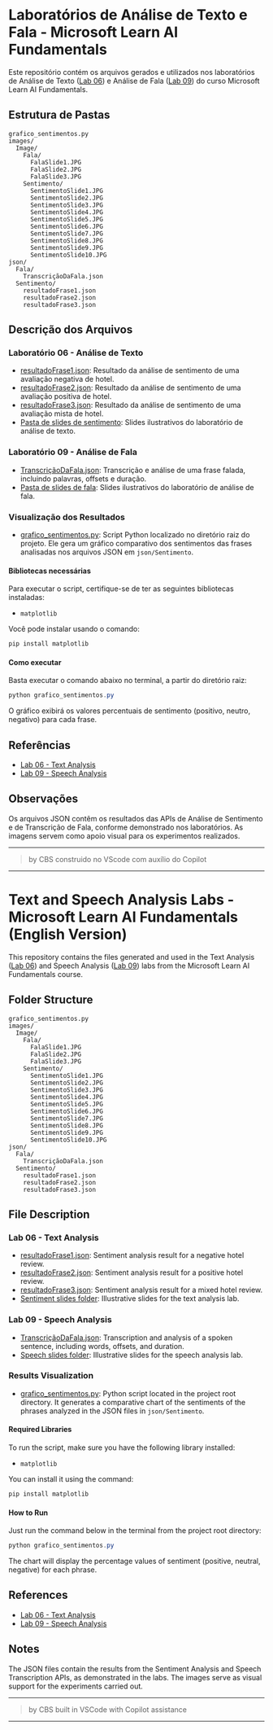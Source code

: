 # Laboratórios de Análise de Texto e Fala - Microsoft Learn AI Fundamentals

Este repositório contém os arquivos gerados e utilizados nos laboratórios de Análise de Texto ([Lab 06](https://microsoftlearning.github.io/mslearn-ai-fundamentals/Instructions/Labs/06-text-analysis.html)) e Análise de Fala ([Lab 09](https://microsoftlearning.github.io/mslearn-ai-fundamentals/Instructions/Labs/09-speech.html)) do curso Microsoft Learn AI Fundamentals.

## Estrutura de Pastas

```
grafico_sentimentos.py
images/
  Image/
    Fala/
      FalaSlide1.JPG
      FalaSlide2.JPG
      FalaSlide3.JPG
    Sentimento/
      SentimentoSlide1.JPG
      SentimentoSlide2.JPG
      SentimentoSlide3.JPG
      SentimentoSlide4.JPG
      SentimentoSlide5.JPG
      SentimentoSlide6.JPG
      SentimentoSlide7.JPG
      SentimentoSlide8.JPG
      SentimentoSlide9.JPG
      SentimentoSlide10.JPG
json/
  Fala/
    TranscriçãoDaFala.json
  Sentimento/
    resultadoFrase1.json
    resultadoFrase2.json
    resultadoFrase3.json
```

## Descrição dos Arquivos

### Laboratório 06 - Análise de Texto

- [resultadoFrase1.json](json/Sentimento/resultadoFrase1.json): Resultado da análise de sentimento de uma avaliação negativa de hotel.
- [resultadoFrase2.json](json/Sentimento/resultadoFrase2.json): Resultado da análise de sentimento de uma avaliação positiva de hotel.
- [resultadoFrase3.json](json/Sentimento/resultadoFrase3.json): Resultado da análise de sentimento de uma avaliação mista de hotel.
- [Pasta de slides de sentimento](images/Image/Sentimento/): Slides ilustrativos do laboratório de análise de texto.

### Laboratório 09 - Análise de Fala

- [TranscriçãoDaFala.json](json/Fala/TranscriçãoDaFala.json): Transcrição e análise de uma frase falada, incluindo palavras, offsets e duração.
- [Pasta de slides de fala](images/Image/Fala/): Slides ilustrativos do laboratório de análise de fala.


### Visualização dos Resultados

- [grafico_sentimentos.py](grafico_sentimentos.py): Script Python localizado no diretório raiz do projeto. Ele gera um gráfico comparativo dos sentimentos das frases analisadas nos arquivos JSON em `json/Sentimento`.

#### Bibliotecas necessárias

Para executar o script, certifique-se de ter as seguintes bibliotecas instaladas:

- `matplotlib`

Você pode instalar usando o comando:

```powershell
pip install matplotlib
```

#### Como executar

Basta executar o comando abaixo no terminal, a partir do diretório raiz:

```powershell
python grafico_sentimentos.py
```
O gráfico exibirá os valores percentuais de sentimento (positivo, neutro, negativo) para cada frase.

## Referências

- [Lab 06 - Text Analysis](https://microsoftlearning.github.io/mslearn-ai-fundamentals/Instructions/Labs/06-text-analysis.html)
- [Lab 09 - Speech Analysis](https://microsoftlearning.github.io/mslearn-ai-fundamentals/Instructions/Labs/09-speech.html)

## Observações

Os arquivos JSON contêm os resultados das APIs de Análise de Sentimento e de Transcrição de Fala, conforme demonstrado nos laboratórios. As imagens servem como apoio visual para os experimentos realizados.

---

> by CBS construido no VScode com auxílio do Copilot

---

# Text and Speech Analysis Labs - Microsoft Learn AI Fundamentals (English Version)

This repository contains the files generated and used in the Text Analysis ([Lab 06](https://microsoftlearning.github.io/mslearn-ai-fundamentals/Instructions/Labs/06-text-analysis.html)) and Speech Analysis ([Lab 09](https://microsoftlearning.github.io/mslearn-ai-fundamentals/Instructions/Labs/09-speech.html)) labs from the Microsoft Learn AI Fundamentals course.

## Folder Structure

```
grafico_sentimentos.py
images/
  Image/
    Fala/
      FalaSlide1.JPG
      FalaSlide2.JPG
      FalaSlide3.JPG
    Sentimento/
      SentimentoSlide1.JPG
      SentimentoSlide2.JPG
      SentimentoSlide3.JPG
      SentimentoSlide4.JPG
      SentimentoSlide5.JPG
      SentimentoSlide6.JPG
      SentimentoSlide7.JPG
      SentimentoSlide8.JPG
      SentimentoSlide9.JPG
      SentimentoSlide10.JPG
json/
  Fala/
    TranscriçãoDaFala.json
  Sentimento/
    resultadoFrase1.json
    resultadoFrase2.json
    resultadoFrase3.json
```

## File Description

### Lab 06 - Text Analysis

- [resultadoFrase1.json](json/Sentimento/resultadoFrase1.json): Sentiment analysis result for a negative hotel review.
- [resultadoFrase2.json](json/Sentimento/resultadoFrase2.json): Sentiment analysis result for a positive hotel review.
- [resultadoFrase3.json](json/Sentimento/resultadoFrase3.json): Sentiment analysis result for a mixed hotel review.
- [Sentiment slides folder](images/Image/Sentimento/): Illustrative slides for the text analysis lab.

### Lab 09 - Speech Analysis

- [TranscriçãoDaFala.json](json/Fala/TranscriçãoDaFala.json): Transcription and analysis of a spoken sentence, including words, offsets, and duration.
- [Speech slides folder](images/Image/Fala/): Illustrative slides for the speech analysis lab.

### Results Visualization

- [grafico_sentimentos.py](grafico_sentimentos.py): Python script located in the project root directory. It generates a comparative chart of the sentiments of the phrases analyzed in the JSON files in `json/Sentimento`.

#### Required Libraries

To run the script, make sure you have the following library installed:

- `matplotlib`

You can install it using the command:

```powershell
pip install matplotlib
```

#### How to Run

Just run the command below in the terminal from the project root directory:

```powershell
python grafico_sentimentos.py
```
The chart will display the percentage values of sentiment (positive, neutral, negative) for each phrase.

## References

- [Lab 06 - Text Analysis](https://microsoftlearning.github.io/mslearn-ai-fundamentals/Instructions/Labs/06-text-analysis.html)
- [Lab 09 - Speech Analysis](https://microsoftlearning.github.io/mslearn-ai-fundamentals/Instructions/Labs/09-speech.html)

## Notes

The JSON files contain the results from the Sentiment Analysis and Speech Transcription APIs, as demonstrated in the labs. The images serve as visual support for the experiments carried out.

---

> by CBS built in VSCode with Copilot assistance

---